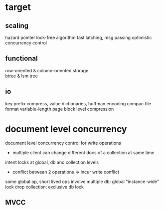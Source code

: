 # target
## scaling
hazard pointer
lock-free algorithm
fast latching, msg passing
optimistic concurrency control

## functional
row-oriented & column-oriented storage  
btree & lsm tree

## io 
key prefix compress, value dictionaries, huffman encoding
compac file format
variable-length page
block level compression


# document level concurrency
document level concurrency control for write operations
- multiple client can change different docs of a collection at same time

intent locks at global, db and collection levels
- conflict between 2 operations => incur write conflict 

some global op, short lived ops involve multiple db: global "instance-wide" lock
drop collection: exclusive db lock

## MVCC





















